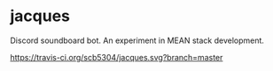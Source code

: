# jacques
Discord soundboard bot. An experiment in MEAN stack development.

https://travis-ci.org/scb5304/jacques.svg?branch=master
